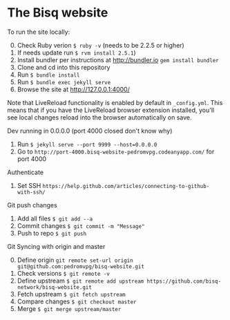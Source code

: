 # The Bisq website

To run the site locally:

0. Check Ruby verion `$ ruby -v` (needs to be 2.2.5 or higher)
1. If needs update run `$ rvm install 2.5.1`)
1. Install bundler per instructions at http://bundler.io  `gem install bundler`
2. Clone and cd into this repository
3. Run `$ bundle install`
4. Run `$ bundle exec jekyll serve`
5. Browse the site at http://127.0.0.1:4000/

Note that LiveReload functionality is enabled by default in `_config.yml`.
This means that if you have the LiveReload browser extension installed,
you'll see local changes reload into the browser automatically on save.


Dev running in 0.0.0.0 (port 4000 closed don't know why)

1. Run `$ jekyll serve --port 9999 --host=0.0.0.0`
2. Go to `http://port-4000.bisq-website-pedromvpg.codeanyapp.com/` for port 4000


Authenticate

1. Set SSH `https://help.github.com/articles/connecting-to-github-with-ssh/`


Git push changes

1. Add all files `$ git add --a`
2. Commit changes `$ git commit -m "Message"`
3. Push to repo `$ git push`


Git Syncing with origin and master

0. Define origin `git remote set-url origin git@github.com:pedromvpg/bisq-website.git`
1. Check versions `$ git remote -v`
2. Define upstream `$ git remote add upstream https://github.com/bisq-network/bisq-website.git`
3. Fetch upstream `$ git fetch upstream`
4. Compare changes `$ git checkout master`
5. Merge `$ git merge upstream/master`

